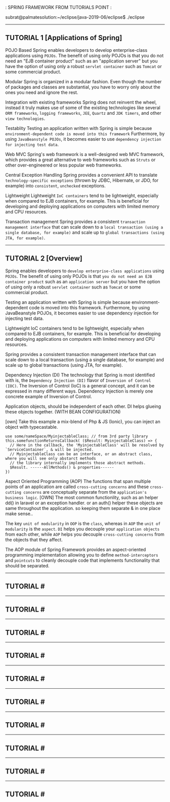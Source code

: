 
: SPRING FRAMEWORK FROM TUTORIALS POINT :


subrat@palmatesolution:~/eclipse/java-2019-06/eclipse$ ./eclipse




________________________________________________________________________________________________________________________
TUTORIAL 1 [Applications of Spring]
------------------------------------------------------------------------------------------------------------------------
  POJO Based
  Spring enables developers to develop enterprise-class applications using `POJOs`.
  The benefit of using only POJOs is that you do not need an "EJB container product" such as an "application server"
  but you have the option of using only a robust `servlet container` such as `Tomcat` or some commercial product.

  Modular
  Spring is organized in a modular fashion. Even though the number of packages and classes are substantial,
  you have to worry only about the ones you need and ignore the rest.

  Integration with existing frameworks
  Spring does not reinvent the wheel, instead it truly makes use of some of the existing technologies
  like several `ORM frameworks`, `logging frameworks`, `JEE`, `Quartz` and `JDK timers`, and other `view technologies`.

  Testablity
  Testing an application written with Spring is simple because `environment-dependent code is moved into this framework`
  Furthermore, by using `JavaBeanstyle POJOs`, it becomes easier to use `dependency injection for injecting test data`.

  Web MVC
  Spring's web framework is a well-designed web MVC framework,
  which provides a great alternative to web frameworks such as `Struts` or other over-engineered or less popular web frameworks.

  Central Exception Handling
  Spring provides a convenient API to translate `technology-specific exceptions`
  (thrown by JDBC, Hibernate, or JDO, for example) into `consistent`, `unchecked` exceptions.

  Lightweight
  Lightweight `IoC containers` tend to be lightweight, especially when compared to EJB containers, for example.
  This is beneficial for developing and deploying applications on computers with limited memory and CPU resources.

  Transaction management
  Spring provides a consistent `transaction management interface`
  that can scale down to a `local transaction (using a single database, for example)`
  and scale up to `global transactions (using JTA, for example)`.

________________________________________________________________________________________________________________________
TUTORIAL 2 [Overview]
------------------------------------------------------------------------------------------------------------------------

  Spring enables developers to `develop enterprise-class applications` using `POJOs`.
  The benefit of using only POJOs is that `you do not need an EJB container product` such as an `application server`
  but you have the option of using only a robust `servlet container` such as `Tomcat` or some commercial product.

  Testing an application written with Spring is simple
  because environment-dependent code is moved into this framework.
  Furthermore, by using JavaBeanstyle POJOs,
  it becomes easier to use dependency injection for injecting test data.

  Lightweight IoC containers tend to be lightweight,
  especially when compared to EJB containers, for example.
  This is beneficial for developing and deploying applications on computers with limited memory and CPU resources.

  Spring provides a consistent transaction management interface
  that can scale down to a local transaction (using a single database, for example)
  and scale up to global transactions (using JTA, for example).

Dependency Injection (DI)
  The technology that Spring is most identified with is,
  the `Dependency Injection (DI)` flavor of `Inversion of Control (IOC)`.
  The Inversion of Control (IoC) is a general concept,
  and it can be expressed in many different ways.
  Dependency Injection is merely one concrete example of Inversion of Control.

  Application objects, should be independent of each other.
  DI helps glueing these objects together. (WITH BEAN CONFIGURATION)

  [own]
  Take this example a mix-blend of Php & JS (Ionic),
  you can inject an object with typecastable.

    use some/nameSpace/MyinjectableClass; // from 3rd party library
    this.somefunctionReturnsCallback( ($Result: MyinjectableClass) => {
      // Here in the callback, the 'MyinjectableClass' will be resolved by `ServiceContainer`, & will be injected.
      // MyinjectableClass can be an interface, or an abstract class, where you will see only abstarct methods
      // the library internally implements those abstract methods.
      $Result. ------AllMethods() & properties------
    })

Aspect Oriented Programming (AOP)
  The functions that span multiple points of an application are called `cross-cutting concerns`
  and these `cross-cutting concerns` are conceptually separate from the `application's business logic`.
  [OWN] The most common functionlity, such as an helper dd() in laravel
    or an exception handler. or an auth() helper
    these objects are same throughout the application.
    so keeping them separate & in one place make sense..

  The key `unit of modularity` in `OOP` is the `class`,
  whereas in `AOP` the `unit of modularity` is the `aspect`.
    `DI` helps you decouple your `application objects` from each other,
    while `AOP` helps you decouple `cross-cutting concerns` from the objects that they affect.

  The AOP module of Spring Framework provides an aspect-oriented programming implementation
  allowing you to define `method-interceptors` and `pointcuts`
  to cleanly decouple code that implements functionality that should be separated.







________________________________________________________________________________________________________________________
TUTORIAL #
------------------------------------------------------------------------------------------------------------------------














________________________________________________________________________________________________________________________
TUTORIAL #
------------------------------------------------------------------------------------------------------------------------















________________________________________________________________________________________________________________________
TUTORIAL #
------------------------------------------------------------------------------------------------------------------------



















________________________________________________________________________________________________________________________
TUTORIAL #
------------------------------------------------------------------------------------------------------------------------


















________________________________________________________________________________________________________________________
TUTORIAL #
------------------------------------------------------------------------------------------------------------------------


















________________________________________________________________________________________________________________________
TUTORIAL #
------------------------------------------------------------------------------------------------------------------------

















________________________________________________________________________________________________________________________
TUTORIAL #
------------------------------------------------------------------------------------------------------------------------
















________________________________________________________________________________________________________________________
TUTORIAL #
------------------------------------------------------------------------------------------------------------------------



















________________________________________________________________________________________________________________________
TUTORIAL #
------------------------------------------------------------------------------------------------------------------------



















________________________________________________________________________________________________________________________
TUTORIAL #
------------------------------------------------------------------------------------------------------------------------


























